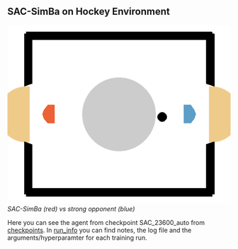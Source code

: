 ## SAC-SimBa on Hockey Environment

![SAC-SimBa vs strong opponent](../../assets/SimBa_vs_strong_opp.gif)
*SAC-SimBa (red) vs strong opponent (blue)*

Here you can see the agent from checkpoint SAC_23600_auto from [checkpoints](./checkpoints/). 
In [run_info](./run_info/) you can find notes, the log file and the arguments/hyperparamter for each training run.  
